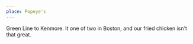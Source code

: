 ```yaml
---
place: Popeye's
---
```

Green Line to Kenmore.  It one of two in Boston, and our fried chicken isn't that great.